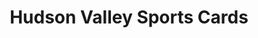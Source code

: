 ---
title: "Hudson Valley Sports Cards"
url: /kingston/hudson-valley-sports-cards/
shop: collector
---